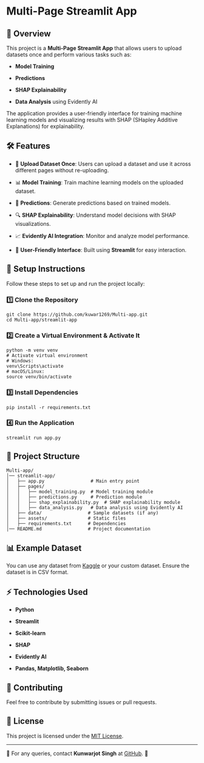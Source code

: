 Multi-Page Streamlit App
========================

🚀 Overview
-----------

This project is a **Multi-Page Streamlit App** that allows users to upload datasets once and perform various tasks such as:

-   **Model Training**

-   **Predictions**

-   **SHAP Explainability**

-   **Data Analysis** using Evidently AI

The application provides a user-friendly interface for training machine learning models and visualizing results with SHAP (SHapley Additive Explanations) for explainability.

🛠 Features
-----------

-   📂 **Upload Dataset Once**: Users can upload a dataset and use it across different pages without re-uploading.

-   📊 **Model Training**: Train machine learning models on the uploaded dataset.

-   🤖 **Predictions**: Generate predictions based on trained models.

-   🔍 **SHAP Explainability**: Understand model decisions with SHAP visualizations.

-   📈 **Evidently AI Integration**: Monitor and analyze model performance.

-   🔧 **User-Friendly Interface**: Built using **Streamlit** for easy interaction.

📌 Setup Instructions
---------------------

Follow these steps to set up and run the project locally:

### 1️⃣ **Clone the Repository**

```
git clone https://github.com/kuwar1269/Multi-app.git
cd Multi-app/streamlit-app

```

### 2️⃣ **Create a Virtual Environment & Activate It**

```
python -m venv venv
# Activate virtual environment
# Windows:
venv\Scripts\activate
# macOS/Linux:
source venv/bin/activate

```

### 3️⃣ **Install Dependencies**

```
pip install -r requirements.txt

```

### 4️⃣ **Run the Application**

```
streamlit run app.py

```

📂 Project Structure
--------------------

```
Multi-app/
│── streamlit-app/
│   ├── app.py                 # Main entry point
│   ├── pages/
│   │   ├── model_training.py  # Model training module
│   │   ├── predictions.py     # Prediction module
│   │   ├── shap_explainability.py  # SHAP explainability module
│   │   ├── data_analysis.py   # Data analysis using Evidently AI
│   ├── data/                 # Sample datasets (if any)
│   ├── assets/               # Static files
│   ├── requirements.txt      # Dependencies
│── README.md                 # Project documentation

```

📊 Example Dataset
------------------

You can use any dataset from [Kaggle](https://www.kaggle.com/) or your custom dataset. Ensure the dataset is in CSV format.

⚡️ Technologies Used
--------------------

-   **Python**

-   **Streamlit**

-   **Scikit-learn**

-   **SHAP**

-   **Evidently AI**

-   **Pandas, Matplotlib, Seaborn**

🤝 Contributing
---------------

Feel free to contribute by submitting issues or pull requests.

📜 License
----------

This project is licensed under the [MIT License](https://chatgpt.com/c/LICENSE).

* * * * *

📧 For any queries, contact **Kunwarjot Singh** at [GitHub](https://github.com/kuwar1269). 🚀

